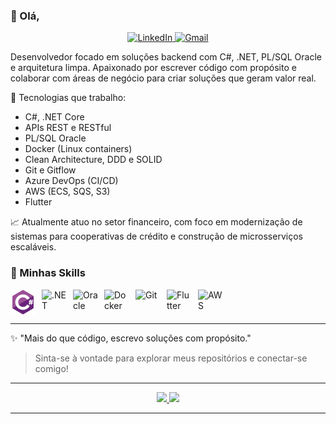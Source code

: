 ### 👋 Olá,
<p align="center">
  <a href="https://www.linkedin.com/in/israel-ribeiro-junqueira-525757191/">
    <img src="https://img.shields.io/badge/-LinkedIn-%230077B5?style=for-the-badge&logo=linkedin&logoColor=white" alt="LinkedIn" />
  </a>
  <a href="mailto:israelribeiro313@gmail.com">
    <img src="https://img.shields.io/badge/-Gmail-%23333?style=for-the-badge&logo=gmail&logoColor=white" alt="Gmail" />
  </a>
</p>

Desenvolvedor focado em soluções backend com C#, .NET, PL/SQL Oracle e arquitetura limpa. Apaixonado por escrever código com propósito e colaborar com áreas de negócio para criar soluções que geram valor real.

🔧 Tecnologias que trabalho:
- C#, .NET Core
- APIs REST e RESTful
- PL/SQL Oracle
- Docker (Linux containers)
- Clean Architecture, DDD e SOLID
- Git e Gitflow
- Azure DevOps (CI/CD)
- AWS (ECS, SQS, S3)
- Flutter

📈 Atualmente atuo no setor financeiro, com foco em modernização de sistemas para cooperativas de crédito e construção de microsserviços escaláveis.

### 🚀 Minhas Skills
<div style="display: flex; flex-wrap: wrap; align-items: center; gap: 10px;">
  <img height="40" width="40" src="https://raw.githubusercontent.com/devicons/devicon/master/icons/csharp/csharp-original.svg" alt="C#"/>
  <img height="40" width="40" src="https://cdn.jsdelivr.net/gh/devicons/devicon/icons/dotnetcore/dotnetcore-original.svg" alt=".NET"/>
  <img height="40" width="40" src="https://cdn.jsdelivr.net/gh/devicons/devicon/icons/oracle/oracle-original.svg" alt="Oracle"/>
  <img height="40" width="40" src="https://cdn.jsdelivr.net/gh/devicons/devicon/icons/docker/docker-original.svg" alt="Docker"/>
  <img height="40" width="40" src="https://cdn.jsdelivr.net/gh/devicons/devicon/icons/git/git-original.svg" alt="Git"/>
  <img height="40" width="40" src="https://cdn.jsdelivr.net/gh/devicons/devicon/icons/flutter/flutter-original.svg" alt="Flutter"/>
  <img height="40" width="40" src="https://uxwing.com/wp-content/themes/uxwing/download/brands-and-social-media/aws-icon.svg" alt="AWS"/>

</div>

---



✨ "Mais do que código, escrevo soluções com propósito."

> Sinta-se à vontade para explorar meus repositórios e conectar-se comigo!

---

<div align="center">
  <a href="https://github.com/Israel-Junqueira">
    <img height="160em" src="https://github-readme-stats.vercel.app/api?username=Israel-Junqueira&show_icons=true&theme=radical&include_all_commits=true&count_private=true"/>
    <img height="160em" src="https://github-readme-stats.vercel.app/api/top-langs/?username=Israel-Junqueira&layout=compact&langs_count=7&theme=radical"/>
  </a>
</div>

---

